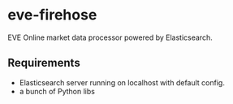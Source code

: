 eve-firehose
============

EVE Online market data processor powered by Elasticsearch.


Requirements
------------

* Elasticsearch server running on localhost with default config.
* a bunch of Python libs
